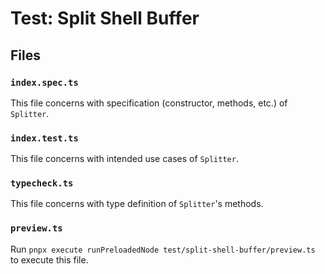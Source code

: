 # Test: Split Shell Buffer

## Files

### `index.spec.ts`

This file concerns with specification (constructor, methods, etc.) of `Splitter`.

### `index.test.ts`

This file concerns with intended use cases of `Splitter`.

### `typecheck.ts`

This file concerns with type definition of `Splitter`'s methods.

### `preview.ts`

Run `pnpx execute runPreloadedNode test/split-shell-buffer/preview.ts` to execute this file.
